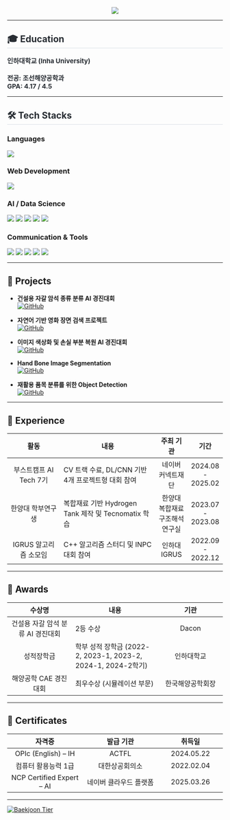 
<div align= "center">
    <img src="https://capsule-render.vercel.app/api?type=waving&color=gradient&height=180&text=SEUNGHWAN's%20GITHUB&animation=fadeIn&fontColor=ffffff&fontSize=50" />
</div>

---

<div style="text-align: left;"> 
<h2 style="border-bottom: 1px solid #d8dee4; color: #282d33;"> 🎓 Education </h2>  
<div style="font-weight: 700; font-size: 15px; text-align: left; color: #282d33;">
    인하대학교 (Inha University)  
    <br><br> 전공: 조선해양공학과
    <br> GPA: 4.17 / 4.5  
</div> 
</div>

---

<h2 style="border-bottom: 1px solid #d8dee4; color: #282d33;"> 🛠️ Tech Stacks </h2>

### Languages
<div>
    <img src="https://img.shields.io/badge/Python-3776AB?style=for-the-badge&logo=Python&logoColor=white">
</div>  

### Web Development
<div>
    <img src="https://img.shields.io/badge/FastAPI-009688?style=for-the-badge&logo=FastAPI&logoColor=white">
</div>

### AI / Data Science
<div>
    <img src="https://img.shields.io/badge/PyTorch-EE4C2C?style=for-the-badge&logo=PyTorch&logoColor=white">
    <img src="https://img.shields.io/badge/OpenCV-5C3EE8?style=for-the-badge&logo=OpenCV&logoColor=white">
    <img src="https://img.shields.io/badge/pandas-150458?style=for-the-badge&logo=pandas&logoColor=white">
    <img src="https://img.shields.io/badge/seaborn-009688?style=for-the-badge&logo=seaborn&logoColor=white">
    <img src="https://img.shields.io/badge/Hugging%20Face-FFD54F?style=for-the-badge&logo=HuggingFace&logoColor=white">
</div>

### Communication & Tools
<div>
    <img src="https://img.shields.io/badge/Notion-000000?style=for-the-badge&logo=Notion&logoColor=white">
    <img src="https://img.shields.io/badge/Slack-4A154B?style=for-the-badge&logo=Slack&logoColor=white">
    <img src="https://img.shields.io/badge/Git-F05032?style=for-the-badge&logo=Git&logoColor=white">
    <img src="https://img.shields.io/badge/Github-181717?style=for-the-badge&logo=Github&logoColor=white">
    <img src="https://img.shields.io/badge/Jira-0052CC?style=for-the-badge&logo=Jira&logoColor=white">
</div>

---

## 🚀 Projects  

- **건설용 자갈 암석 종류 분류 AI 경진대회**&nbsp;&nbsp;&nbsp;  
  [![GitHub](https://img.shields.io/badge/GitHub-181717?style=flat-square&logo=github&logoColor=white)](https://github.com/Alexaqua7/rock-classification.git)

- **자연어 기반 영화 장면 검색 프로젝트**&nbsp;&nbsp;&nbsp;  
  [![GitHub](https://img.shields.io/badge/GitHub-181717?style=flat-square&logo=github&logoColor=white)](https://github.com/Alexaqua7/movie-scene-exploring.git)

- **이미지 색상화 및 손실 부분 복원 AI 경진대회**&nbsp;&nbsp;&nbsp;  
  [![GitHub](https://img.shields.io/badge/GitHub-181717?style=flat-square&logo=github&logoColor=white)](https://github.com/Alexaqua7/Image_inpainting_restoration.git)

- **Hand Bone Image Segmentation**&nbsp;&nbsp;&nbsp;  
  [![GitHub](https://img.shields.io/badge/GitHub-181717?style=flat-square&logo=github&logoColor=white)](https://github.com/Alexaqua7/handbone-segmentation.git)

- **재활용 품목 분류를 위한 Object Detection**&nbsp;&nbsp;&nbsp;  
  [![GitHub](https://img.shields.io/badge/GitHub-181717?style=flat-square&logo=github&logoColor=white)](https://github.com/Alexaqua7/recycle-trash-object-detection.git)

---

## 💼 Experience  

<table>
  <thead>
    <tr>
      <th style="text-align: center; width: 25%;">활동</th>
      <th style="text-align: center; width: 45%;">내용</th>
      <th style="text-align: center; width: 15%;">주최 기관</th>
      <th style="text-align: center; width: 15%;">기간</th>
    </tr>
  </thead>
  <tbody>
    <tr>
      <td style="text-align: center;">부스트캠프 AI Tech 7기</td>
      <td>CV 트랙 수료, DL/CNN 기반 4개 프로젝트형 대회 참여</td>
      <td style="text-align: center;">네이버 커넥트재단</td>
      <td style="text-align: center;">2024.08 - 2025.02</td>
    </tr>
    <tr>
      <td style="text-align: center;">한양대 학부연구생</td>
      <td>복합재료 기반 Hydrogen Tank 제작 및 Tecnomatix 학습</td>
      <td style="text-align: center;">한양대 복합재료 구조해석 연구실</td>
      <td style="text-align: center;">2023.07 - 2023.08</td>
    </tr>
    <tr>
      <td style="text-align: center;">IGRUS 알고리즘 소모임</td>
      <td>C++ 알고리즘 스터디 및 INPC 대회 참여</td>
      <td style="text-align: center;">인하대 IGRUS</td>
      <td style="text-align: center;">2022.09 - 2022.12</td>
    </tr>
  </tbody>
</table>

---

## 🏅 Awards  

<table>
  <thead>
    <tr>
      <th style="text-align: center; width: 30%;">수상명</th>
      <th style="text-align: center; width: 40%;">내용</th>
      <th style="text-align: center; width: 30%;">기관</th>
    </tr>
  </thead>
  <tbody>
    <tr>
      <td style="text-align: center;">건설용 자갈 암석 분류 AI 경진대회</td>
      <td>2등 수상</td>
      <td style="text-align: center;">Dacon</td>
    </tr>
    <tr>
      <td style="text-align: center;">성적장학금</td>
      <td>학부 성적 장학금 (2022-2, 2023-1, 2023-2, 2024-1, 2024-2학기)</td>
      <td style="text-align: center;">인하대학교</td>
    </tr>
    <tr>
      <td style="text-align: center;">해양공학 CAE 경진대회</td>
      <td>최우수상 (시뮬레이션 부문)</td>
      <td style="text-align: center;">한국해양공학회장</td>
    </tr>
  </tbody>
</table>

---

## 📜 Certificates  

<table>
  <thead>
    <tr>
      <th style="text-align: center; width: 35%;">자격증</th>
      <th style="text-align: center; width: 35%;">발급 기관</th>
      <th style="text-align: center; width: 30%;">취득일</th>
    </tr>
  </thead>
  <tbody>
    <tr>
      <td style="text-align: center;">OPIc (English) – IH</td>
      <td style="text-align: center;">ACTFL</td>
      <td style="text-align: center;">2024.05.22</td>
    </tr>
    <tr>
      <td style="text-align: center;">컴퓨터 활용능력 1급</td>
      <td style="text-align: center;">대한상공회의소</td>
      <td style="text-align: center;">2022.02.04</td>
    </tr>
    <tr>
      <td style="text-align: center;">NCP Certified Expert – AI</td>
      <td style="text-align: center;">네이버 클라우드 플랫폼</td>
      <td style="text-align: center;">2025.03.26</td>
    </tr>
  </tbody>
</table>

---


<div style="text-align: left;">
    <a href="https://solved.ac/pyqua3g">
        <img src="http://mazassumnida.wtf/api/v2/generate_badge?boj=pyqua3g" alt="Baekjoon Tier">
    </a>
</div>

<!--
**Alexaqua7/Alexaqua7** is a ✨ _special_ ✨ repository because its `README.md` (this file) appears on your GitHub profile.

Here are some ideas to get you started:

- 🔭 I’m currently working on ...
- 🌱 I’m currently learning ...
- 👯 I’m looking to collaborate on ...
- 🤔 I’m looking for help with ...
- 💬 Ask me about ...
- 📫 How to reach me: ...
- 😄 Pronouns: ...
- ⚡ Fun fact: ...
-->
